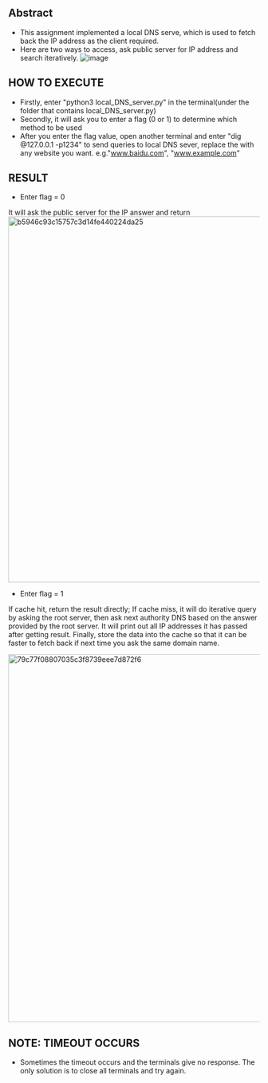 ## Abstract
- This assignment implemented a local DNS serve, which is used to fetch back the IP address as the client required.
- Here are two ways to access, ask public server for IP address and search iteratively.
 ![image](https://github.com/Yifu-Tian/ECE4016/assets/102942951/f577ff7d-485b-4cd8-b57a-cddfc44eda24)

## HOW TO EXECUTE
- Firstly, enter "python3 local_DNS_server.py" in the terminal(under the folder that contains local_DNS_server.py)
- Secondly, it will ask you to enter a flag (0 or 1) to determine which method to be used
- After you enter the flag value, open another terminal and enter "dig <website> @127.0.0.1 -p1234" to send queries to local DNS sever, replace the <website> with any website you want. e.g."www.baidu.com", "www.example.com"

## RESULT
- Enter flag = 0
  
It will ask the public server for the IP answer and return
<img width="734" alt="b5946c93c15757c3d14fe440224da25" src="https://github.com/Yifu-Tian/ECE4016/assets/102942951/a98b8f3a-0a75-407d-9b13-72e0cd0c440f">


- Enter flag = 1
  
If cache hit, return the result directly;
If cache miss, it will do iterative query by asking the root server, then ask next authority DNS based on the answer provided by the root server. It will print out all IP addresses it has passed after getting result. Finally, store the data into the cache so that it can be faster to fetch back if next time you ask the same domain name.

<img width="738" alt="79c77f08807035c3f8739eee7d872f6" src="https://github.com/Yifu-Tian/ECE4016/assets/102942951/9d4719da-9e61-4929-adab-1cfef37b4417">



## NOTE: TIMEOUT OCCURS
- Sometimes the timeout occurs and the terminals give no response. The only solution is to close all terminals and try again.
